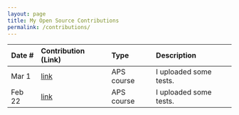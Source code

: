 ```yaml
---
layout: page
title: My Open Source Contributions
permalink: /contributions/
---
```


<!--
Type of the contribution should be "Wikipedia edit", "OpenStreet Map feature", "Documentation", "Course website", "Blog",
"Browse Add-on", etc.

The description should include a brief summary of what you did.

Replace the first row with your own contribution. 

-->





| Date #       | Contribution (Link)  | Type  | Description |
|---|:---|:---|:---|
| Mar 1   | [link](https://github.com/FungluiKoo/aps-test-cases/commit/bc2772ef4a9c492a4f186550895440d650aaa02d)    | APS course   |   I uploaded some tests.  |
|  Feb 22   | [link](https://github.com/FungluiKoo/aps-test-cases/commit/44f3f3360273e8818c65829d8f525f692187d0ea)    |  APS course  |   I uploaded some tests.   |
